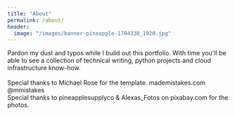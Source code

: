 ```yaml
---
title: "About"
permalink: /about/
header:
  image: "/images/banner-pineapple-1704338_1920.jpg"
---
```


Pardon my dust and typos while I build out this portfolio. With time you'll be able to see a collection of technical writing, python projects and cloud infrastructure know-how. <br/>
<br/>
Special thanks to Michael Rose for the template. mademistakes.com @mmistakes <br/>
Special thanks to pineapplesupplyco & Alexas_Fotos on pixabay.com for the photos. <br/>

